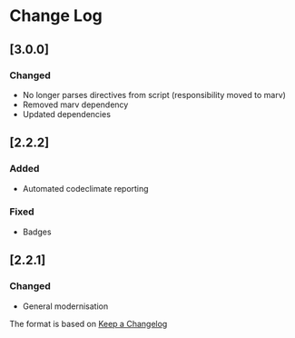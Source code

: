 # Change Log

## [3.0.0]
### Changed
- No longer parses directives from script (responsibility moved to marv)
- Removed marv dependency
- Updated dependencies

## [2.2.2]
### Added
- Automated codeclimate reporting

### Fixed
- Badges

## [2.2.1]
### Changed
- General modernisation

The format is based on [Keep a Changelog](http://keepachangelog.com/)
